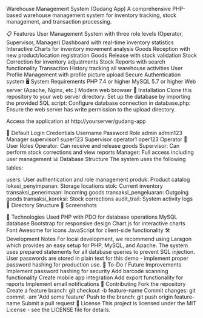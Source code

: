 Warehouse Management System (Gudang App)
A comprehensive PHP-based warehouse management system for inventory tracking, stock management, and transaction processing.

📋 Features
User Management System with three role levels (Operator, Supervisor, Manager)
Dashboard with real-time inventory statistics
Interactive Charts for inventory movement analysis
Goods Reception with new product/location registration
Goods Release with stock validation
Stock Correction for inventory adjustments
Stock Reports with search functionality
Transaction History tracking all warehouse activities
User Profile Management with profile picture upload
Secure Authentication system
🖥️ System Requirements
PHP 7.4 or higher
MySQL 5.7 or higher
Web server (Apache, Nginx, etc.)
Modern web browser
🚀 Installation
Clone this repository to your web server directory:
Set up the database by importing the provided SQL script:
Configure database connection in database.php:
Ensure the web server has write permission to the upload directory.

Access the application at http://yourserver/gudang-app

🔑 Default Login Credentials
Username	Password	Role
admin	admin123	Manager
supervisor1	super123	Supervisor
operator1	oper123	Operator
👥 User Roles
Operator: Can receive and release goods
Supervisor: Can perform stock corrections and view reports
Manager: Full access including user management
📊 Database Structure
The system uses the following tables:

users: User authentication and role management
produk: Product catalog
lokasi_penyimpanan: Storage locations
stok: Current inventory
transaksi_penerimaan: Incoming goods
transaksi_pengeluaran: Outgoing goods
transaksi_koreksi: Stock corrections
audit_trail: System activity logs
📁 Directory Structure
📸 Screenshots


🔧 Technologies Used
PHP with PDO for database operations
MySQL database
Bootstrap for responsive design
Chart.js for interactive charts
Font Awesome for icons
JavaScript for client-side functionality
🛠️ Development Notes
For local development, we recommend using Laragon which provides an easy setup for PHP, MySQL, and Apache.
The system uses prepared statements for all database queries to prevent SQL injection.
User passwords are stored in plain text for this demo - implement proper password hashing for production use.
📝 To-Do / Future Improvements
Implement password hashing for security
Add barcode scanning functionality
Create mobile app integration
Add export functionality for reports
Implement email notifications
🤝 Contributing
Fork the repository
Create a feature branch: git checkout -b feature-name
Commit changes: git commit -am 'Add some feature'
Push to the branch: git push origin feature-name
Submit a pull request
📄 License
This project is licensed under the MIT License - see the LICENSE file for details.
